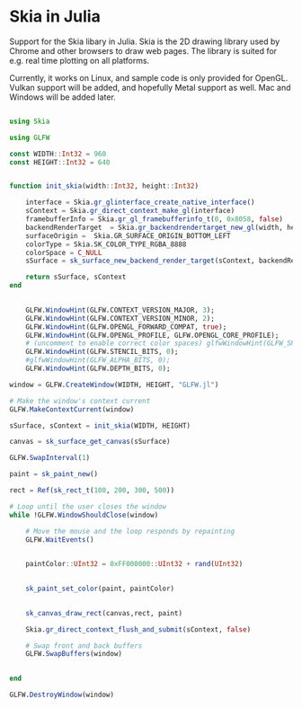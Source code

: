# Skia in Julia

Support for the Skia libary in Julia. Skia is the 2D drawing library used by Chrome and other browsers to draw web pages. The library is suited for e.g. real time plotting on all platforms. 

Currently, it works on Linux, and sample code is only provided for OpenGL. Vulkan support will be added, and hopefully Metal support as well. Mac and Windows will be added later.

```julia

using Skia

using GLFW

const WIDTH::Int32 = 960
const HEIGHT::Int32 = 640


function init_skia(width::Int32, height::Int32)

	interface = Skia.gr_glinterface_create_native_interface()
	sContext = Skia.gr_direct_context_make_gl(interface)
	framebufferInfo = Skia.gr_gl_framebufferinfo_t(0, 0x8058, false)
	backendRenderTarget  = Skia.gr_backendrendertarget_new_gl(width, height, Int32(0), Int32(0), Ref(framebufferInfo))
	surfaceOrigin =  Skia.GR_SURFACE_ORIGIN_BOTTOM_LEFT	
	colorType = Skia.SK_COLOR_TYPE_RGBA_8888
	colorSpace = C_NULL
	sSurface = sk_surface_new_backend_render_target(sContext, backendRenderTarget, surfaceOrigin, colorType, colorSpace, C_NULL)

	return sSurface, sContext
end

   
	GLFW.WindowHint(GLFW.CONTEXT_VERSION_MAJOR, 3);
	GLFW.WindowHint(GLFW.CONTEXT_VERSION_MINOR, 2);
	GLFW.WindowHint(GLFW.OPENGL_FORWARD_COMPAT, true);
	GLFW.WindowHint(GLFW.OPENGL_PROFILE, GLFW.OPENGL_CORE_PROFILE);
	# (uncomment to enable correct color spaces) glfwWindowHint(GLFW_SRGB_CAPABLE, GL_TRUE);
	GLFW.WindowHint(GLFW.STENCIL_BITS, 0);
	#glfwWindowHint(GLFW_ALPHA_BITS, 0);
	GLFW.WindowHint(GLFW.DEPTH_BITS, 0);

window = GLFW.CreateWindow(WIDTH, HEIGHT, "GLFW.jl")

# Make the window's context current
GLFW.MakeContextCurrent(window)

sSurface, sContext = init_skia(WIDTH, HEIGHT)

canvas = sk_surface_get_canvas(sSurface)

GLFW.SwapInterval(1)

paint = sk_paint_new()

rect = Ref(sk_rect_t(100, 200, 300, 500))

# Loop until the user closes the window
while !GLFW.WindowShouldClose(window)

	# Move the mouse and the loop responds by repainting
	GLFW.WaitEvents()
 

	paintColor::UInt32 = 0xFF000000::UInt32 + rand(UInt32)

	
	sk_paint_set_color(paint, paintColor)

	
	sk_canvas_draw_rect(canvas,rect, paint)

	Skia.gr_direct_context_flush_and_submit(sContext, false)

	# Swap front and back buffers
	GLFW.SwapBuffers(window)

	
end

GLFW.DestroyWindow(window)


```
